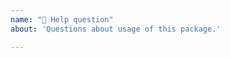 ```yaml
---
name: "🧐 Help question"
about: 'Questions about usage of this package.'

---
```


<!--
Use this template for questions about this package usage, they will receive the `help wanted`
and `question` tags, and the community can help you here.

Also, if the problem is related to the Elasticsearch itself, eg. index mapping, search rules
and environment setup, please try to search first on the official elasticsearch docs and on
Stack Overflow community:

- https://stackoverflow.com/questions/tagged/elasticsearch
- https://www.elastic.co/guide/en/elasticsearch/reference/current/index.html

If you decide to create your question here, please try do your best to explain your question,
and if possible provide some code samples. When the question is answered, fell free to close
the issue yourself.
-->
